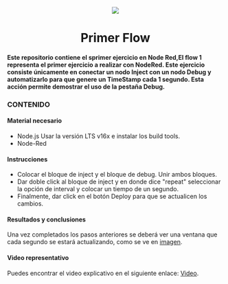 <p align="center"><img src="https://i.imgur.com/A6bWGFl.gif"/></p>

<h1 align="center">Primer Flow </h1>

<h4> Este repositorio contiene el sprimer ejercicio en Node Red,El flow 1 representa el primer ejercicio a realizar con NodeRed. Este ejercicio consiste únicamente en conectar un nodo Inject con un nodo Debug y automatizarlo para que genere un TimeStamp cada 1 segundo. Esta acción permite demostrar el uso de la pestaña Debug. </h4> 


### CONTENIDO
#### Material necesario
- Node.js Usar la versión LTS v16x e instalar los build tools.
- Node-Red

#### Instrucciones
- Colocar el bloque de inject y el bloque de debug. Unir ambos bloques.
- Dar doble click al bloque de inject y en donde dice "repeat" seleccionar la opción de interval y colocar un tiempo de un segundo.
- Finalmente, dar click en el botón Deploy para que se actualicen los cambios.

#### Resultados y conclusiones 

Una vez completados los pasos anteriores se deberá ver una ventana que cada segundo se estará actualizando, como se ve en <a href="https://www.mozilla.org/es-ES/">imagen</a>.

#### Video representativo
Puedes encontrar el video explicativo en el siguiente enlace: <a href="https://www.mozilla.org/es-ES/">Video</a>.
